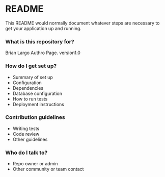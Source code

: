 # README #

This README would normally document whatever steps are necessary to get your application up and running.

### What is this repository for? ###

Brian Largo Authro Page.
version1.0

### How do I get set up? ###

* Summary of set up
* Configuration
* Dependencies
* Database configuration
* How to run tests
* Deployment instructions

### Contribution guidelines ###

* Writing tests
* Code review
* Other guidelines

### Who do I talk to? ###

* Repo owner or admin
* Other community or team contact